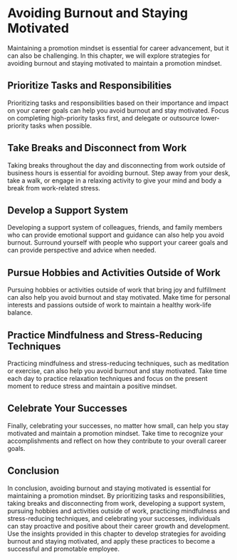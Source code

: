 Avoiding Burnout and Staying Motivated
==================================================================================

Maintaining a promotion mindset is essential for career advancement, but it can also be challenging. In this chapter, we will explore strategies for avoiding burnout and staying motivated to maintain a promotion mindset.

Prioritize Tasks and Responsibilities
-------------------------------------

Prioritizing tasks and responsibilities based on their importance and impact on your career goals can help you avoid burnout and stay motivated. Focus on completing high-priority tasks first, and delegate or outsource lower-priority tasks when possible.

Take Breaks and Disconnect from Work
------------------------------------

Taking breaks throughout the day and disconnecting from work outside of business hours is essential for avoiding burnout. Step away from your desk, take a walk, or engage in a relaxing activity to give your mind and body a break from work-related stress.

Develop a Support System
------------------------

Developing a support system of colleagues, friends, and family members who can provide emotional support and guidance can also help you avoid burnout. Surround yourself with people who support your career goals and can provide perspective and advice when needed.

Pursue Hobbies and Activities Outside of Work
---------------------------------------------

Pursuing hobbies or activities outside of work that bring joy and fulfillment can also help you avoid burnout and stay motivated. Make time for personal interests and passions outside of work to maintain a healthy work-life balance.

Practice Mindfulness and Stress-Reducing Techniques
---------------------------------------------------

Practicing mindfulness and stress-reducing techniques, such as meditation or exercise, can also help you avoid burnout and stay motivated. Take time each day to practice relaxation techniques and focus on the present moment to reduce stress and maintain a positive mindset.

Celebrate Your Successes
------------------------

Finally, celebrating your successes, no matter how small, can help you stay motivated and maintain a promotion mindset. Take time to recognize your accomplishments and reflect on how they contribute to your overall career goals.

Conclusion
----------

In conclusion, avoiding burnout and staying motivated is essential for maintaining a promotion mindset. By prioritizing tasks and responsibilities, taking breaks and disconnecting from work, developing a support system, pursuing hobbies and activities outside of work, practicing mindfulness and stress-reducing techniques, and celebrating your successes, individuals can stay proactive and positive about their career growth and development. Use the insights provided in this chapter to develop strategies for avoiding burnout and staying motivated, and apply these practices to become a successful and promotable employee.
